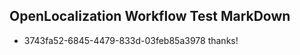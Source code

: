 ## OpenLocalization Workflow Test MarkDown
* 3743fa52-6845-4479-833d-03feb85a3978 
thanks!<!--HONumber=Mar16_HO3-->
